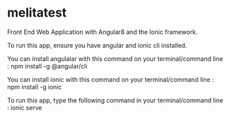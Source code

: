 # melitatest
Front End Web Application with Angular8 and the Ionic framework.

To run this app, ensure you have angular and ionic cli installed.

You can install angulalar with this command on your terminal/command line : npm install -g @angular/cli

You can install ionic with this command on your terminal/command line : npm install -g ionic

To run this app, type the following command in your terminal/command line : ionic serve
